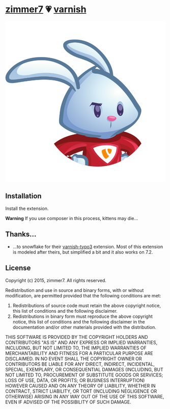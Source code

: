 # [zimmer7](http://zimmer7.com) 💗  [varnish](https://www.varnish-cache.org)

![varnish-bunny](Resources/Public/Icons/VarnishTYPO3Bunny.svg)

## Installation

Install the extension.

**Warning** If you use composer in this process, kittens may die…

## Thanks…

* …to snowflake for their [varnish-typo3](https://github.com/snowflakech/typo3-varnish) extension.
  Most of this extension is modeled after theirs, but simplified a bit and it also works on 7.2.

## License

Copyright (c) 2015, zimmer7.
All rights reserved.

Redistribution and use in source and binary forms, with or without
modification, are permitted provided that the following conditions are met:

1. Redistributions of source code must retain the above copyright notice, this
   list of conditions and the following disclaimer. 
2. Redistributions in binary form must reproduce the above copyright notice,
   this list of conditions and the following disclaimer in the documentation
   and/or other materials provided with the distribution.

THIS SOFTWARE IS PROVIDED BY THE COPYRIGHT HOLDERS AND CONTRIBUTORS "AS IS" AND
ANY EXPRESS OR IMPLIED WARRANTIES, INCLUDING, BUT NOT LIMITED TO, THE IMPLIED
WARRANTIES OF MERCHANTABILITY AND FITNESS FOR A PARTICULAR PURPOSE ARE
DISCLAIMED. IN NO EVENT SHALL THE COPYRIGHT OWNER OR CONTRIBUTORS BE LIABLE FOR
ANY DIRECT, INDIRECT, INCIDENTAL, SPECIAL, EXEMPLARY, OR CONSEQUENTIAL DAMAGES
(INCLUDING, BUT NOT LIMITED TO, PROCUREMENT OF SUBSTITUTE GOODS OR SERVICES;
LOSS OF USE, DATA, OR PROFITS; OR BUSINESS INTERRUPTION) HOWEVER CAUSED AND
ON ANY THEORY OF LIABILITY, WHETHER IN CONTRACT, STRICT LIABILITY, OR TORT
(INCLUDING NEGLIGENCE OR OTHERWISE) ARISING IN ANY WAY OUT OF THE USE OF THIS
SOFTWARE, EVEN IF ADVISED OF THE POSSIBILITY OF SUCH DAMAGE.
